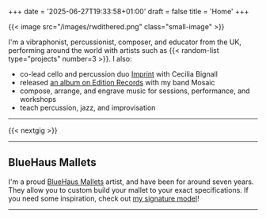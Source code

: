 +++
date = '2025-06-27T19:33:58+01:00'
draft = false
title = 'Home'
+++

{{< image src="/images/rwdithered.png" class="small-image" >}}

I'm a vibraphonist, percussionist, composer, and educator from the UK, performing around the world with artists such as {{< random-list type="projects" number=3 >}}.
I also: 

- co-lead cello and percussion duo [Imprint](https://imprint.band/) with Cecilia Bignall
- released [an album on Edition Records](https://mosaicuk.bandcamp.com/album/subterranea) with my band Mosaic
- compose, arrange, and engrave music for sessions, performance, and workshops
- teach percussion, jazz, and improvisation

***

{{< nextgig >}}

***

## BlueHaus Mallets
I'm a proud [BlueHaus Mallets](https://www.blueha.us) artist, and have been for around seven years. They allow you to custom build your mallet to your exact specifications. If you need some inspiration, check out [my signature model](https://www.blueha.us/artists/ralph-wyld)!

***

